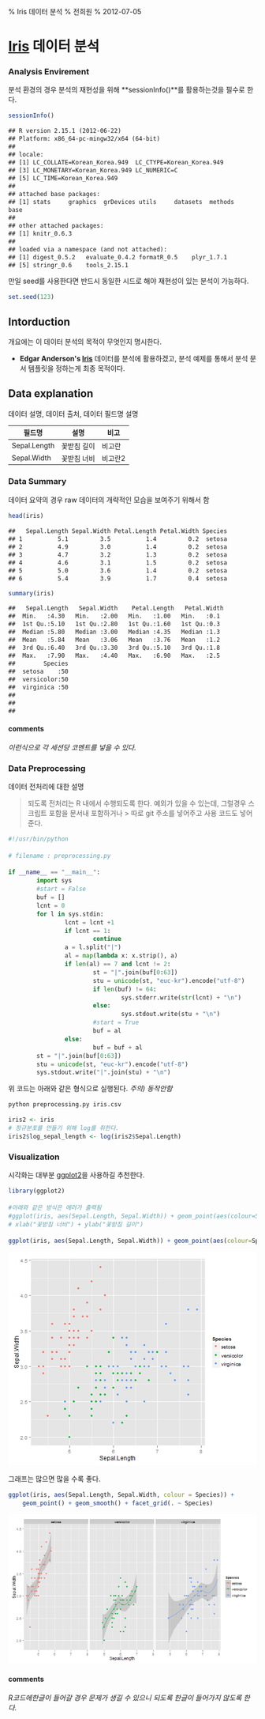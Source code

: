 % Iris 데이터 분석 
% 전희원 
% 2012-07-05


# [Iris] 데이터 분석  

### Analysis Envirement

분석 환경의 경우 분석의 재현성을 위해 **sessionInfo()**를 활용하는것을 필수로 한다.



```r
sessionInfo()
```

```
## R version 2.15.1 (2012-06-22)
## Platform: x86_64-pc-mingw32/x64 (64-bit)
## 
## locale:
## [1] LC_COLLATE=Korean_Korea.949  LC_CTYPE=Korean_Korea.949   
## [3] LC_MONETARY=Korean_Korea.949 LC_NUMERIC=C                
## [5] LC_TIME=Korean_Korea.949    
## 
## attached base packages:
## [1] stats     graphics  grDevices utils     datasets  methods   base     
## 
## other attached packages:
## [1] knitr_0.6.3
## 
## loaded via a namespace (and not attached):
## [1] digest_0.5.2   evaluate_0.4.2 formatR_0.5    plyr_1.7.1    
## [5] stringr_0.6    tools_2.15.1  
```




만일 seed를 사용한다면 반드시 동일한 시드로 해야 재현성이 있는 분석이 가능하다. 


```r
set.seed(123)
```







## Intorduction  
개요에는 이 데이터 분석의 목적이 무엇인지 명시한다. 

* **Edgar Anderson's [Iris]** 데이터를 분석에 활용하겠고, 분석 예제를 통해서 분석 문서 템플릿을 정하는게 최종 목적이다. 


## Data explanation 

데이터 설명, 데이터 출처, 데이터 필드명 설명 

필드명        | 설명         | 비고 
------------- | -------------|-------
Sepal.Length  | 꽃받침 길이  | 비고란 
Sepal.Width   | 꽃받침 너비  | 비고란2 






### Data Summary

데이터 요약의 경우 raw 데이터의 개략적인 모습을 보여주기 위해서 함 



```r
head(iris)
```

```
##   Sepal.Length Sepal.Width Petal.Length Petal.Width Species
## 1          5.1         3.5          1.4         0.2  setosa
## 2          4.9         3.0          1.4         0.2  setosa
## 3          4.7         3.2          1.3         0.2  setosa
## 4          4.6         3.1          1.5         0.2  setosa
## 5          5.0         3.6          1.4         0.2  setosa
## 6          5.4         3.9          1.7         0.4  setosa
```

```r
summary(iris)
```

```
##   Sepal.Length   Sepal.Width    Petal.Length   Petal.Width 
##  Min.   :4.30   Min.   :2.00   Min.   :1.00   Min.   :0.1  
##  1st Qu.:5.10   1st Qu.:2.80   1st Qu.:1.60   1st Qu.:0.3  
##  Median :5.80   Median :3.00   Median :4.35   Median :1.3  
##  Mean   :5.84   Mean   :3.06   Mean   :3.76   Mean   :1.2  
##  3rd Qu.:6.40   3rd Qu.:3.30   3rd Qu.:5.10   3rd Qu.:1.8  
##  Max.   :7.90   Max.   :4.40   Max.   :6.90   Max.   :2.5  
##        Species  
##  setosa    :50  
##  versicolor:50  
##  virginica :50  
##                 
##                 
##                 
```




#### comments 
*이런식으로 각 세션당 코멘트를 넣을 수 있다.*


###  Data Preprocessing

데이터 전처리에 대한 설명 

> 되도록 전처리는 R 내에서 수행되도록 한다. 
> 예외가 있을 수 있는데, 그럴경우 스크립트 포함을 문서내 포함하거나 > 따로 git 주소를 넣어주고 사용 코드도 넣어준다.  



```python
#!/usr/bin/python

# filename : preprocessing.py

if __name__ == "__main__":
        import sys
        #start = False
        buf = []
        lcnt = 0
        for l in sys.stdin:
                lcnt = lcnt +1
                if lcnt == 1:
                        continue
                a = l.split("|")
                al = map(lambda x: x.strip(), a)
                if len(al) == 7 and lcnt != 2:
                        st = "|".join(buf[0:63])
                        stu = unicode(st, "euc-kr").encode("utf-8")
                        if len(buf) != 64:
                                sys.stderr.write(str(lcnt) + "\n")
                        else:
                                sys.stdout.write(stu + "\n")
                        #start = True
                        buf = al
                else:
                        buf = buf + al
        st = "|".join(buf[0:63])
        stu = unicode(st, "euc-kr").encode("utf-8")
        sys.stdout.write("|".join(stu) + "\n")
```
위 코드는 아래와 같은 형식으로 실행된다. 
*주의) 동작안함* 

```bash
python preprocessing.py iris.csv
```




```r
iris2 <- iris
# 정규분포를 만들기 위해 log를 취한다. 
iris2$log_sepal_length <- log(iris2$Sepal.Length)
```







### Visualization  

시각화는 대부분 [ggplot2]을 사용하길 추천한다. 



```r
library(ggplot2)

#아래와 같은 방식은 에러가 출력됨 
#ggplot(iris, aes(Sepal.Length, Sepal.Width)) + geom_point(aes(colour=Species)) + 
# xlab("꽃받침 너비") + ylab("꽃받침 길이")

ggplot(iris, aes(Sepal.Length, Sepal.Width)) + geom_point(aes(colour=Species)) 
```

![plot of chunk fig1](figure/fig1.png) 


그래프는 많으면 많을 수록 좋다. 



```r
ggplot(iris, aes(Sepal.Length, Sepal.Width, colour = Species)) + 
    geom_point() + geom_smooth() + facet_grid(. ~ Species)
```

![plot of chunk fig2](figure/fig2.png) 






#### comments 
*R코드에한글이 들어갈 경우 문제가 생길 수 있으니 되도록 한글이 들어가지 않도록 한다.*


[ggplot2]:  http://had.co.nz/ggplot2/
[Iris]: http://en.wikipedia.org/wiki/Iris_flower_data_set
[RStudio]: http://www.rstudio.org/
[R Markdown]: http://rstudio.org/docs/authoring/using_markdown









